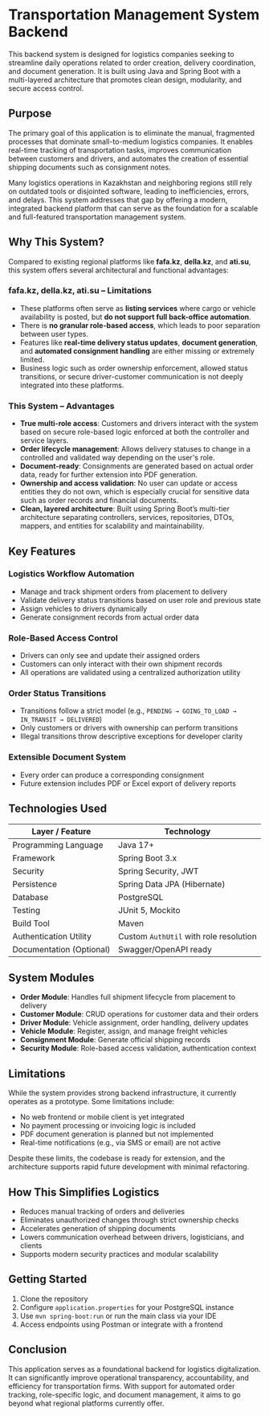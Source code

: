 # Transportation Management System Backend

This backend system is designed for logistics companies seeking to streamline daily operations related to order creation, delivery coordination, and document generation. It is built using Java and Spring Boot with a multi-layered architecture that promotes clean design, modularity, and secure access control.

## Purpose

The primary goal of this application is to eliminate the manual, fragmented processes that dominate small-to-medium logistics companies. It enables real-time tracking of transportation tasks, improves communication between customers and drivers, and automates the creation of essential shipping documents such as consignment notes.

Many logistics operations in Kazakhstan and neighboring regions still rely on outdated tools or disjointed software, leading to inefficiencies, errors, and delays. This system addresses that gap by offering a modern, integrated backend platform that can serve as the foundation for a scalable and full-featured transportation management system.

## Why This System?

Compared to existing regional platforms like **fafa.kz**, **della.kz**, and **ati.su**, this system offers several architectural and functional advantages:

### fafa.kz, della.kz, ati.su – Limitations

- These platforms often serve as **listing services** where cargo or vehicle availability is posted, but **do not support full back-office automation**.
- There is **no granular role-based access**, which leads to poor separation between user types.
- Features like **real-time delivery status updates**, **document generation**, and **automated consignment handling** are either missing or extremely limited.
- Business logic such as order ownership enforcement, allowed status transitions, or secure driver-customer communication is not deeply integrated into these platforms.

### This System – Advantages

- **True multi-role access**: Customers and drivers interact with the system based on secure role-based logic enforced at both the controller and service layers.
- **Order lifecycle management**: Allows delivery statuses to change in a controlled and validated way depending on the user's role.
- **Document-ready**: Consignments are generated based on actual order data, ready for further extension into PDF generation.
- **Ownership and access validation**: No user can update or access entities they do not own, which is especially crucial for sensitive data such as order records and financial documents.
- **Clean, layered architecture**: Built using Spring Boot’s multi-tier architecture separating controllers, services, repositories, DTOs, mappers, and entities for scalability and maintainability.

## Key Features

### Logistics Workflow Automation

- Manage and track shipment orders from placement to delivery
- Validate delivery status transitions based on user role and previous state
- Assign vehicles to drivers dynamically
- Generate consignment records from actual order data

### Role-Based Access Control

- Drivers can only see and update their assigned orders
- Customers can only interact with their own shipment records
- All operations are validated using a centralized authorization utility

### Order Status Transitions

- Transitions follow a strict model (e.g., `PENDING → GOING_TO_LOAD → IN_TRANSIT → DELIVERED`)
- Only customers or drivers with ownership can perform transitions
- Illegal transitions throw descriptive exceptions for developer clarity

### Extensible Document System

- Every order can produce a corresponding consignment
- Future extension includes PDF or Excel export of delivery reports

## Technologies Used

| Layer / Feature         | Technology                                |
|-------------------------|--------------------------------------------|
| Programming Language    | Java 17+                                   |
| Framework               | Spring Boot 3.x                            |
| Security                | Spring Security, JWT                       |
| Persistence             | Spring Data JPA (Hibernate)                |
| Database                | PostgreSQL                                 |
| Testing                 | JUnit 5, Mockito                           |
| Build Tool              | Maven                                      |
| Authentication Utility  | Custom `AuthUtil` with role resolution     |
| Documentation (Optional)| Swagger/OpenAPI ready                      |

## System Modules

- **Order Module**: Handles full shipment lifecycle from placement to delivery
- **Customer Module**: CRUD operations for customer data and their orders
- **Driver Module**: Vehicle assignment, order handling, delivery updates
- **Vehicle Module**: Register, assign, and manage freight vehicles
- **Consignment Module**: Generate official shipping records
- **Security Module**: Role-based access validation, authentication context

## Limitations

While the system provides strong backend infrastructure, it currently operates as a prototype. Some limitations include:

- No web frontend or mobile client is yet integrated
- No payment processing or invoicing logic is included
- PDF document generation is planned but not implemented
- Real-time notifications (e.g., via SMS or email) are not active

Despite these limits, the codebase is ready for extension, and the architecture supports rapid future development with minimal refactoring.

## How This Simplifies Logistics

- Reduces manual tracking of orders and deliveries
- Eliminates unauthorized changes through strict ownership checks
- Accelerates generation of shipping documents
- Lowers communication overhead between drivers, logisticians, and clients
- Supports modern security practices and modular scalability

## Getting Started

1. Clone the repository
2. Configure `application.properties` for your PostgreSQL instance
3. Use `mvn spring-boot:run` or run the main class via your IDE
4. Access endpoints using Postman or integrate with a frontend

## Conclusion

This application serves as a foundational backend for logistics digitalization. It can significantly improve operational transparency, accountability, and efficiency for transportation firms. With support for automated order tracking, role-specific logic, and document management, it aims to go beyond what regional platforms currently offer.
